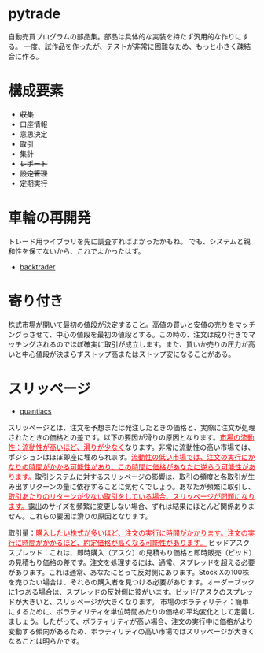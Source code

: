 # pytrade
自動売買プログラムの部品集。部品は具体的な実装を持たず汎用的な作りにする。
一度、試作品を作ったが、テストが非常に困難なため、もっと小さく疎結合に作る。

# 構成要素
- ~~収集~~
- 口座情報
- 意思決定
- 取引
- ~~集計~~
- ~~レポート~~
- ~~設定管理~~
- ~~定期実行~~


# 車輪の再開発
トレード用ライブラリを先に調査すればよかったかもね。
でも、システムと親和性を保てないから、これでよかったはず。

- [backtrader](https://github.com/mementum/backtrader)

# 寄り付き
株式市場が開いて最初の値段が決定すること。高値の買いと安値の売りをマッチングっさせて、中心の値段を最初の値段とする。この時の、注文は成り行きでマッチングされるのでほぼ確実に取引が成立します。また、買いか売りの圧力が高いと中心値段が決まらずストップ高またはストップ安になることがある。

# スリッページ
- [quantiacs](https://quantiacs-python-toolbox-documentation.readthedocs.io/en/latest/settings.html)

スリッページとは、注文を予想または発注したときの価格と、実際に注文が処理されたときの価格との差です。以下の要因が滑りの原因となります。<span style="color: red; "><u>市場の流動性：流動性が高いほど、滑りが少なく</u></span>なります。非常に流動性の高い市場では、ポジションはほぼ即座に埋められます。<span style="color: red; "><u>流動性の低い市場では、注文の実行にかなりの時間がかかる可能性があり、この時間に価格があなたに逆らう可能性があります。</u></span>取引システムに対するスリッページの影響は、取引の頻度と各取引が生み出すリターンの量に依存することに気付くでしょう。あなたが頻繁に取引し、<span style="color: red; "><u>取引あたりのリターンが少ない取引をしている場合、スリッページが問題になります。</u></span>露出のサイズを頻繁に変更しない場合、ずれは結果にほとんど関係ありません。これらの要因は滑りの原因となります。

取引量：<span style="color: red; "><u>購入したい株式が多いほど、注文の実行に時間がかかります。注文の実行に時間がかかるほど、約定価格が高くなる可能性があります。</u></span>
ビッドアスクスプレッド：これは、即時購入（アスク）の見積もり価格と即時販売（ビッド）の見積もり価格の差です。注文を処理するには、通常、スプレッドを超える必要があります。これは通常、あなたにとって反対側にあります。Stock Xの100株を売りたい場合は、それらの購入者を見つける必要があります。オーダーブックに1つある場合は、スプレッドの反対側に彼がいます。ビッド/アスクのスプレッドが大きいと、スリッページが大きくなります。
市場のボラティリティ：簡単にするために、ボラティリティを単位時間あたりの価格の平均変化として定義しましょう。したがって、ボラティリティが高い場合、注文の実行中に価格がより変動する傾向があるため、ボラティリティの高い市場ではスリッページが大きくなることは明らかです。
